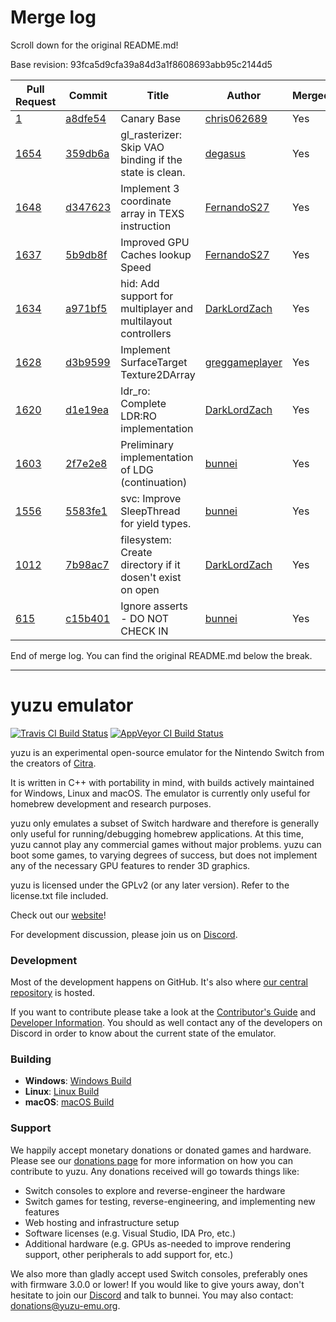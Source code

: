 # Merge log

Scroll down for the original README.md!

Base revision: 93fca5d9cfa39a84d3a1f8608693abb95c2144d5

|Pull Request|Commit|Title|Author|Merged?|
|----|----|----|----|----|
|[1](https://github.com/yuzu-emu/yuzu-canary/pull/1)|[a8dfe54](https://github.com/yuzu-emu/yuzu-canary/pull/1/files/)|Canary Base|[chris062689](https://github.com/chris062689)|Yes|
|[1654](https://github.com/yuzu-emu/yuzu/pull/1654)|[359db6a](https://github.com/yuzu-emu/yuzu/pull/1654/files/)|gl_rasterizer: Skip VAO binding if the state is clean.|[degasus](https://github.com/degasus)|Yes|
|[1648](https://github.com/yuzu-emu/yuzu/pull/1648)|[d347623](https://github.com/yuzu-emu/yuzu/pull/1648/files/)|Implement 3 coordinate array in TEXS instruction|[FernandoS27](https://github.com/FernandoS27)|Yes|
|[1637](https://github.com/yuzu-emu/yuzu/pull/1637)|[5b9db8f](https://github.com/yuzu-emu/yuzu/pull/1637/files/)|Improved GPU Caches lookup Speed|[FernandoS27](https://github.com/FernandoS27)|Yes|
|[1634](https://github.com/yuzu-emu/yuzu/pull/1634)|[a971bf5](https://github.com/yuzu-emu/yuzu/pull/1634/files/)|hid: Add support for multiplayer and multilayout controllers|[DarkLordZach](https://github.com/DarkLordZach)|Yes|
|[1628](https://github.com/yuzu-emu/yuzu/pull/1628)|[d3b9599](https://github.com/yuzu-emu/yuzu/pull/1628/files/)|Implement SurfaceTarget Texture2DArray|[greggameplayer](https://github.com/greggameplayer)|Yes|
|[1620](https://github.com/yuzu-emu/yuzu/pull/1620)|[d1e19ea](https://github.com/yuzu-emu/yuzu/pull/1620/files/)|ldr_ro: Complete LDR:RO implementation|[DarkLordZach](https://github.com/DarkLordZach)|Yes|
|[1603](https://github.com/yuzu-emu/yuzu/pull/1603)|[2f7e2e8](https://github.com/yuzu-emu/yuzu/pull/1603/files/)|Preliminary implementation of LDG (continuation)|[bunnei](https://github.com/bunnei)|Yes|
|[1556](https://github.com/yuzu-emu/yuzu/pull/1556)|[5583fe1](https://github.com/yuzu-emu/yuzu/pull/1556/files/)|svc: Improve SleepThread for yield types.|[bunnei](https://github.com/bunnei)|Yes|
|[1012](https://github.com/yuzu-emu/yuzu/pull/1012)|[7b98ac7](https://github.com/yuzu-emu/yuzu/pull/1012/files/)|filesystem: Create directory if it dosen't exist on open|[DarkLordZach](https://github.com/DarkLordZach)|Yes|
|[615](https://github.com/yuzu-emu/yuzu/pull/615)|[c15b401](https://github.com/yuzu-emu/yuzu/pull/615/files/)|Ignore asserts - DO NOT CHECK IN|[bunnei](https://github.com/bunnei)|Yes|


End of merge log. You can find the original README.md below the break.

------

yuzu emulator
=============
[![Travis CI Build Status](https://travis-ci.org/yuzu-emu/yuzu.svg?branch=master)](https://travis-ci.org/yuzu-emu/yuzu)
[![AppVeyor CI Build Status](https://ci.appveyor.com/api/projects/status/77k97svb2usreu68?svg=true)](https://ci.appveyor.com/project/bunnei/yuzu)

yuzu is an experimental open-source emulator for the Nintendo Switch from the creators of [Citra](https://citra-emu.org/).

It is written in C++ with portability in mind, with builds actively maintained for Windows, Linux and macOS. The emulator is currently only useful for homebrew development and research purposes.

yuzu only emulates a subset of Switch hardware and therefore is generally only useful for running/debugging homebrew applications. At this time, yuzu cannot play any commercial games without major problems. yuzu can boot some games, to varying degrees of success, but does not implement any of the necessary GPU features to render 3D graphics.

yuzu is licensed under the GPLv2 (or any later version). Refer to the license.txt file included.

Check out our [website](https://yuzu-emu.org/)!

For development discussion, please join us on [Discord](https://discord.gg/XQV6dn9).

### Development

Most of the development happens on GitHub. It's also where [our central repository](https://github.com/yuzu-emu/yuzu) is hosted.

If you want to contribute please take a look at the [Contributor's Guide](CONTRIBUTING.md) and [Developer Information](https://github.com/yuzu-emu/yuzu/wiki/Developer-Information). You should as well contact any of the developers on Discord in order to know about the current state of the emulator.

### Building

* __Windows__: [Windows Build](https://github.com/yuzu-emu/yuzu/wiki/Building-For-Windows)
* __Linux__: [Linux Build](https://github.com/yuzu-emu/yuzu/wiki/Building-For-Linux)
* __macOS__: [macOS Build](https://github.com/yuzu-emu/yuzu/wiki/Building-for-macOS)


### Support
We happily accept monetary donations or donated games and hardware. Please see our [donations page](https://yuzu-emu.org/donate/) for more information on how you can contribute to yuzu. Any donations received will go towards things like:
* Switch consoles to explore and reverse-engineer the hardware
* Switch games for testing, reverse-engineering, and implementing new features
* Web hosting and infrastructure setup
* Software licenses (e.g. Visual Studio, IDA Pro, etc.)
* Additional hardware (e.g. GPUs as-needed to improve rendering support, other peripherals to add support for, etc.)

We also more than gladly accept used Switch consoles, preferably ones with firmware 3.0.0 or lower! If you would like to give yours away, don't hesitate to join our [Discord](https://discord.gg/VXqngT3) and talk to bunnei. You may also contact: donations@yuzu-emu.org.
